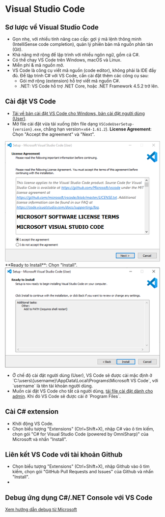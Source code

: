 # Visual Studio Code

## Sơ lược về Visual Studio Code
- Gọn nhẹ, với nhiều tính năng cao cấp: gợi ý mã lệnh thông minh (IntelliSense code completion), quản lý phiên bản mã nguồn phân tán (Git).
- Khả năng mở rộng để lập trình với nhiều ngôn ngữ, gồm cả C#.
- Có thể chạy VS Code trên Windows, macOS và Linux.
- Miễn phí & mã nguồn mở. 
- VS Code là công cụ viết mã nguồn (code editor), không phải là IDE đầy đủ. Để lập trình C# với VS Code, cần cài đặt thêm các công cụ sau:
    * Gói mở rộng (extension) hỗ trợ viết mã nguồn C#.
    * .NET: VS Code hỗ trợ .NET Core, hoặc .NET Framework 4.5.2 trở lên.

## Cài đặt VS Code 
- [Tải về bản cài đặt VS Code cho Windows, bản cài đặt người dùng (User)](https://go.microsoft.com/fwlink/?LinkID=534107).
- Mở file cài đặt vừa tải xuống (tên file dạng `VSCodeUserSetup-{version}.exe`, chẳng hạn version=`x64-1.61.2`).
**License Agreement**: Chọn "Accept the agreement" và "Next".
<img src="figs/installvscode1.PNG">
**Ready to Install**: Chọn "Install".
<img src="figs/installvscode3.PNG">

<div class="note">
<p>
<ul>
<li>Ở chế độ cài đặt người dùng (User), VS Code sẽ được cài mặc định ở `C:\users\{username}\AppData\Local\Programs\Microsoft VS Code`, với `username` là tên tài khoản người dùng.</li>
<li>Muốn cài đặt VS Code cho tất cả người dùng, <a href="https://go.microsoft.com/fwlink/?linkid=852157">tải file cài đặt dành cho admin</a>. Khi đó VS Code sẽ được cài ở `Program Files`.
</ul>
</p>
</div>

## Cài C# extension
- Khởi động VS Code.
- Chọn biểu tượng "Extensions" (Ctrl+Shift+X), nhập C# vào ô tìm kiếm, chọn gói "C# for Visual Studio Code (powered by OmniSharp)" của Microsoft và nhấn "Install".

## Liên kết VS Code với tài khoản Github
- Chọn biểu tượng "Extensions" (Ctrl+Shift+X), nhập Github vào ô tìm kiếm, chọn gói "GitHub Pull Requests and Issues" của Github và nhấn "Install".
- 

## Debug ứng dụng C#/.NET Console với VS Code

[Xem hướng dẫn debug từ Microsoft](https://learn.microsoft.com/en-us/dotnet/core/tutorials/debugging-with-visual-studio-code)
